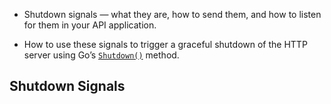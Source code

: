 
- Shutdown signals — what they are, how to send them, and how to listen for them in your API application.
    
- How to use these signals to trigger a graceful shutdown of the HTTP server using Go’s [`Shutdown()`](https://golang.org/pkg/net/http/#Server.Shutdown) method.

## Shutdown Signals
